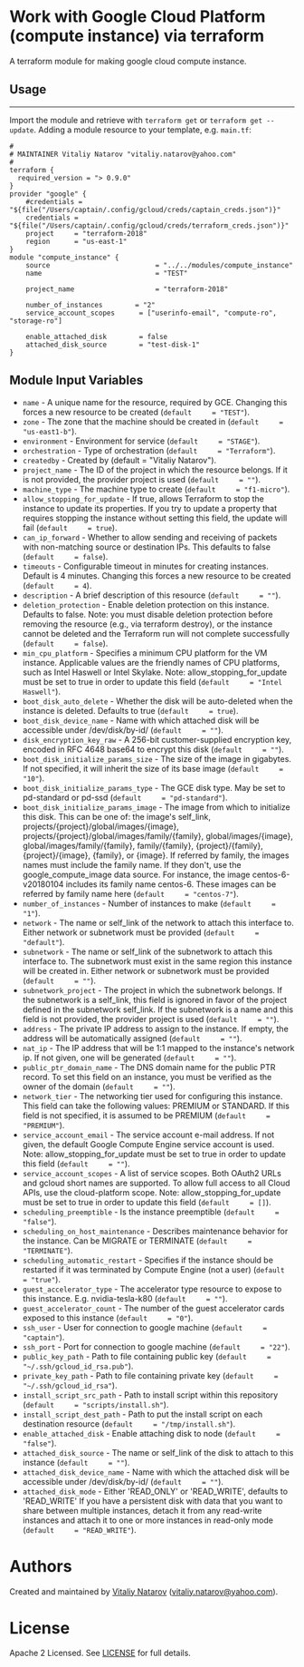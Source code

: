 # Work with Google Cloud  Platform (compute instance) via terraform

A terraform module for making google cloud compute instance.

## Usage
--------

Import the module and retrieve with ```terraform get``` or ```terraform get --update```. Adding a module resource to your template, e.g. `main.tf`:

```
#
# MAINTAINER Vitaliy Natarov "vitaliy.natarov@yahoo.com"
#
terraform {
  required_version = "> 0.9.0"
}
provider "google" {
    #credentials = "${file("/Users/captain/.config/gcloud/creds/captain_creds.json")}"
    credentials = "${file("/Users/captain/.config/gcloud/creds/terraform_creds.json")}"
    project     = "terraform-2018"
    region      = "us-east-1"
}
module "compute_instance" {
    source                          = "../../modules/compute_instance"
    name                            = "TEST"

    project_name                    = "terraform-2018"

    number_of_instances        = "2"
    service_account_scopes      = ["userinfo-email", "compute-ro", "storage-ro"]

    enable_attached_disk        = false
    attached_disk_source        = "test-disk-1"
}

```

Module Input Variables
----------------------
- `name` - A unique name for the resource, required by GCE. Changing this forces a new resource to be created (`default     = "TEST"`).
- `zone` - The zone that the machine should be created in (`default     = "us-east1-b"`).
- `environment` - Environment for service (`default     = "STAGE"`).
- `orchestration` - Type of orchestration (`default     = "Terraform"`).
- `createdby` - Created by (default     = "Vitaliy Natarov").
- `project_name` - The ID of the project in which the resource belongs. If it is not provided, the provider project is used (`default     = ""`).
- `machine_type` - The machine type to create (`default     = "f1-micro"`).
- `allow_stopping_for_update` - If true, allows Terraform to stop the instance to update its properties. If you try to update a property that requires stopping the instance without setting this field, the update will fail (`default     = true`).
- `can_ip_forward` - Whether to allow sending and receiving of packets with non-matching source or destination IPs. This defaults to false (`default     = false`).
- `timeouts` - Configurable timeout in minutes for creating instances. Default is 4 minutes. Changing this forces a new resource to be created (`default     = 4`).
- `description` - A brief description of this resource (`default     = ""`).
- `deletion_protection` - Enable deletion protection on this instance. Defaults to false. Note: you must disable deletion protection before removing the resource (e.g., via terraform destroy), or the instance cannot be deleted and the Terraform run will not complete successfully (`default     = false`).
- `min_cpu_platform` - Specifies a minimum CPU platform for the VM instance. Applicable values are the friendly names of CPU platforms, such as Intel Haswell or Intel Skylake. Note: allow_stopping_for_update must be set to true in order to update this field (`default     = "Intel Haswell"`).
- `boot_disk_auto_delete` - Whether the disk will be auto-deleted when the instance is deleted. Defaults to true (`default     = true`).
- `boot_disk_device_name` - Name with which attached disk will be accessible under /dev/disk/by-id/ (`default     = ""`).
- `disk_encryption_key_raw` - A 256-bit customer-supplied encryption key, encoded in RFC 4648 base64 to encrypt this disk (`default     = ""`).
- `boot_disk_initialize_params_size` - The size of the image in gigabytes. If not specified, it will inherit the size of its base image (`default     = "10"`).
- `boot_disk_initialize_params_type` - The GCE disk type. May be set to pd-standard or pd-ssd (`default     = "pd-standard"`).
- `boot_disk_initialize_params_image` - The image from which to initialize this disk. This can be one of: the image's self_link, projects/{project}/global/images/{image}, projects/{project}/global/images/family/{family}, global/images/{image}, global/images/family/{family}, family/{family}, {project}/{family}, {project}/{image}, {family}, or {image}. If referred by family, the images names must include the family name. If they don't, use the google_compute_image data source. For instance, the image centos-6-v20180104 includes its family name centos-6. These images can be referred by family name here (`default     = "centos-7"`).
- `number_of_instances` - Number of instances to make (`default     = "1"`).
- `network` - The name or self_link of the network to attach this interface to. Either network or subnetwork must be provided (`default     = "default"`).
- `subnetwork` - The name or self_link of the subnetwork to attach this interface to. The subnetwork must exist in the same region this instance will be created in. Either network or subnetwork must be provided (`default     = ""`).
- `subnetwork_project` - The project in which the subnetwork belongs. If the subnetwork is a self_link, this field is ignored in favor of the project defined in the subnetwork self_link. If the subnetwork is a name and this field is not provided, the provider project is used (`default     = ""`).
- `address` - The private IP address to assign to the instance. If empty, the address will be automatically assigned (`default     = ""`).
- `nat_ip` - The IP address that will be 1:1 mapped to the instance's network ip. If not given, one will be generated (`default     = ""`).
- `public_ptr_domain_name` - The DNS domain name for the public PTR record. To set this field on an instance, you must be verified as the owner of the domain (`default     = ""`).
- `network_tier` - The networking tier used for configuring this instance. This field can take the following values: PREMIUM or STANDARD. If this field is not specified, it is assumed to be PREMIUM (`default     = "PREMIUM"`).
- `service_account_email` - The service account e-mail address. If not given, the default Google Compute Engine service account is used. Note: allow_stopping_for_update must be set to true in order to update this field (`default     = ""`).
- `service_account_scopes` - A list of service scopes. Both OAuth2 URLs and gcloud short names are supported. To allow full access to all Cloud APIs, use the cloud-platform scope. Note: allow_stopping_for_update must be set to true in order to update this field (`default     = []`).
- `scheduling_preemptible` - Is the instance preemptible (`default     = "false"`).
- `scheduling_on_host_maintenance` - Describes maintenance behavior for the instance. Can be MIGRATE or TERMINATE (`default     = "TERMINATE"`).
- `scheduling_automatic_restart` - Specifies if the instance should be restarted if it was terminated by Compute Engine (not a user) (`default     = "true"`).
- `guest_accelerator_type` - The accelerator type resource to expose to this instance. E.g. nvidia-tesla-k80 (`default     = ""`).
- `guest_accelerator_count` - The number of the guest accelerator cards exposed to this instance (`default     = "0"`).
- `ssh_user` - User for connection to google machine (`default     = "captain"`).
- `ssh_port` - Port for connection to google machine (`default     = "22"`).
- `public_key_path` - Path to file containing public key (`default     = "~/.ssh/gcloud_id_rsa.pub"`).
- `private_key_path` - Path to file containing private key (`default     = "~/.ssh/gcloud_id_rsa"`).
- `install_script_src_path` - Path to install script within this repository (`default     = "scripts/install.sh"`).
- `install_script_dest_path` - Path to put the install script on each destination resource (`default     = "/tmp/install.sh"`).
- `enable_attached_disk` - Enable attaching disk to node (`default     = "false"`).
- `attached_disk_source` - The name or self_link of the disk to attach to this instance (`default     = ""`).
- `attached_disk_device_name` - Name with which the attached disk will be accessible under /dev/disk/by-id/ (`default     = ""`).
- `attached_disk_mode` - Either 'READ_ONLY' or 'READ_WRITE', defaults to 'READ_WRITE' If you have a persistent disk with data that you want to share between multiple instances, detach it from any read-write instances and attach it to one or more instances in read-only mode (`default     = "READ_WRITE"`).


Authors
=======

Created and maintained by [Vitaliy Natarov](https://github.com/SebastianUA)
(vitaliy.natarov@yahoo.com).

License
=======

Apache 2 Licensed. See [LICENSE](https://github.com/SebastianUA/terraform/blob/master/LICENSE) for full details.
